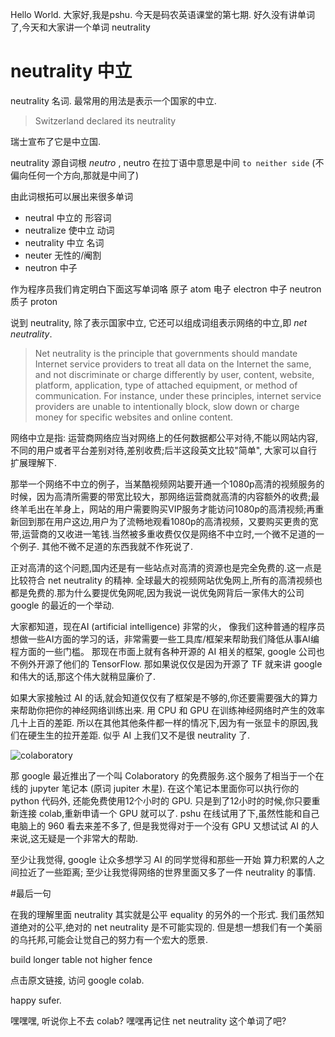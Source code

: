

Hello World. 大家好,我是pshu. 今天是码农英语课堂的第七期. 好久没有讲单词了,今天和大家讲一个单词 neutrality


# neutrality 中立

neutrality 名词. 最常用的用法是表示一个国家的中立.

> Switzerland declared its neutrality

瑞士宣布了它是中立国.

neutrality 源自词根 *neutro* ,
neutro 在拉丁语中意思是中间 `to neither side` (不偏向任何一个方向,那就是中间了)

由此词根拓可以展出来很多单词

* neutral 中立的 形容词
* neutralize 使中立 动词
* neutrality 中立 名词
* neuter 无性的/阉割
* neutron 中子

作为程序员我们肯定明白下面这写单词咯
原子 atom
电子 electron
中子 neutron
质子 proton

说到 neutrality, 除了表示国家中立, 它还可以组成词组表示网络的中立,即 *net neutrality*.

> Net neutrality is the principle that governments should mandate Internet service providers to treat all data on the Internet the same, and not discriminate or charge differently by user, content, website, platform, application, type of attached equipment, or method of communication. For instance, under these principles, internet service providers are unable to intentionally block, slow down or charge money for specific websites and online content.

网络中立是指: 运营商网络应当对网络上的任何数据都公平对待,不能以网站内容,不同的用户或者平台差别对待,差别收费;后半这段英文比较"简单", 大家可以自行扩展理解下.

那举一个网络不中立的例子，当某酷视频网站要开通一个1080p高清的视频服务的时候，因为高清所需要的带宽比较大，那网络运营商就高清的内容额外的收费;最终羊毛出在羊身上，网站的用户需要购买VIP服务才能访问1080p的高清视频;再重新回到那在用户这边,用户为了流畅地观看1080p的高清视频，又要购买更贵的宽带,运营商的又收进一笔钱.当然被多重收费仅仅是网络不中立时,一个微不足道的一个例子. 其他不微不足道的东西我就不作死说了.

正对高清的这个问题,国内还是有一些站点对高清的资源也是完全免费的.这一点是比较符合 net neutrality 的精神.
全球最大的视频网站优兔网上,所有的高清视频也都是免费的.那为什么要提优兔网呢,因为我说一说优兔网背后一家伟大的公司 google 的最近的一个举动.



大家都知道，现在AI (artificial intelligence) 非常的火，
像我们这种普通的程序员想做一些AI方面的学习的话，非常需要一些工具库/框架来帮助我们降低从事AI编程方面的一些门槛。
那现在市面上就有各种开源的 AI 相关的框架, google 公司也不例外开源了他们的 TensorFlow.
那如果说仅仅是因为开源了 TF 就来讲 google 和伟大的话,那这个伟大就稍显廉价了.

如果大家接触过 AI 的话,就会知道仅仅有了框架是不够的,你还要需要强大的算力来帮助你把你的神经网络训练出来.
用 CPU 和 GPU 在训练神经网络时产生的效率几十上百的差距. 所以在其他其他条件都一样的情况下,因为有一张显卡的原因,我们在硬生生的拉开差距.
似乎 AI 上我们又不是很 neutrality 了.



![colaboratory](https://i1.wp.com/www.brilliantcode.net/wp-content/uploads/2018/02/Google-Colaboratory.png?resize=800%2C410&ssl=1)

那 google 最近推出了一个叫 Colaboratory 的免费服务.这个服务了相当于一个在线的 jupyter 笔记本 (原词 jupiter 木星).
在这个笔记本里面你可以执行你的 python 代码外, 还能免费使用12个小时的 GPU. 只是到了12小时的时候,你只要重新连接 colab,重新申请一个 GPU 就可以了. pshu 在线试用了下,虽然性能和自己电脑上的 960 看去来差不多了,
但是我觉得对于一个没有 GPU 又想试试 AI 的人来说,这无疑是一个非常大的帮助.

至少让我觉得, google 让众多想学习 AI 的同学觉得和那些一开始
算力积累的人之间拉近了一些距离;
至少让我觉得网络的世界里面又多了一件 neutrality 的事情.

#最后一句

在我的理解里面 neutrality 其实就是公平 equality 的另外的一个形式. 我们虽然知道绝对的公平,绝对的 net neutrality 是不可能实现的.
但是想一想我们有一个美丽的乌托邦,可能会让觉自己的努力有一个宏大的愿景.

build longer table not higher fence


点击原文链接, 访问 google colab.

happy sufer.






嘿嘿嘿, 听说你上不去 colab?  嘿嘿再记住 net neutrality 这个单词了吧?






